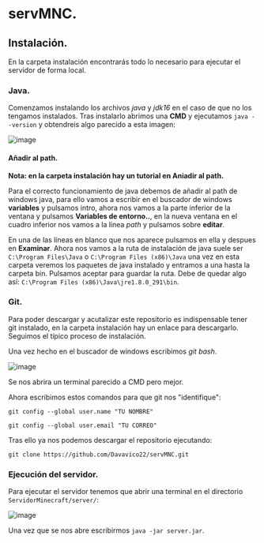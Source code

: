 # servMNC.


## Instalación.

En la carpeta instalación encontrarás todo lo necesario para ejecutar el servidor de forma local.

### Java.

Comenzamos instalando los archivos *java* y *jdk16* en el caso de que no los tengamos instalados.
Tras instalarlo abrimos una **CMD** y ejecutamos `java --version` y obtendreis algo parecido a esta imagen:

![image](https://user-images.githubusercontent.com/57295165/121800211-c88b4900-cc30-11eb-9f80-1411a64100c4.png)

#### Añadir al path.

**Nota: en la carpeta instalación hay un tutorial en Aniadir al path.**

Para el correcto funcionamiento de java debemos de añadir al path de windows java, para ello vamos a escribir en el buscador de windows
**variables** y pulsamos intro, ahora nos vamos a la parte inferior de la ventana y pulsamos **Variables de entorno..**, en la nueva ventana en el cuadro inferior
nos vamos a la línea *path* y pulsamos sobre **editar**. 

En una de las líneas en blanco que nos aparece pulsamos en ella y despues en **Examinar**. Ahora nos vamos a la ruta de instalación de java
suele ser `C:\Program Files\Java` o `C:\Program Files (x86)\Java` una vez en esta carpeta veremos los paquetes de java instalado y entramos a una hasta la carpeta bin. Pulsamos aceptar para guardar la ruta. Debe de quedar algo así: ``C:\Program Files (x86)\Java\jre1.8.0_291\bin``.

### Git.

Para poder descargar y acutalizar este repositorio es indispensable tener git instalado, en la carpeta instalación hay un enlace para descargarlo. Seguimos el típico proceso de instalación.

Una vez hecho en el buscador de windows escribimos *git bash*.

![image](https://user-images.githubusercontent.com/57295165/121800518-b7dbd280-cc32-11eb-88b8-d6acdad1569e.png)

Se nos abrira un terminal parecido a CMD pero mejor.

Ahora escribimos estos comandos para que git nos "identifique":

``git config --global user.name "TU NOMBRE"``

``git config --global user.email "TU CORREO"``

Tras ello ya nos podemos descargar el repositorio ejecutando: 

``git clone https://github.com/Davavico22/servMNC.git``

### Ejecución del servidor.

Para ejecutar el servidor tenemos que abrir una terminal en el directorio ``ServidorMinecraft/server/``:

![image](https://user-images.githubusercontent.com/57295165/121800711-b959ca80-cc33-11eb-8243-3b37c995fb93.png)

Una vez que se nos abre escribirmos ``java -jar server.jar``.



